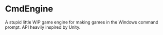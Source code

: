 # CmdEngine
A stupid little WIP game engine for making games in the Windows command prompt. API heavily inspired by Unity.
